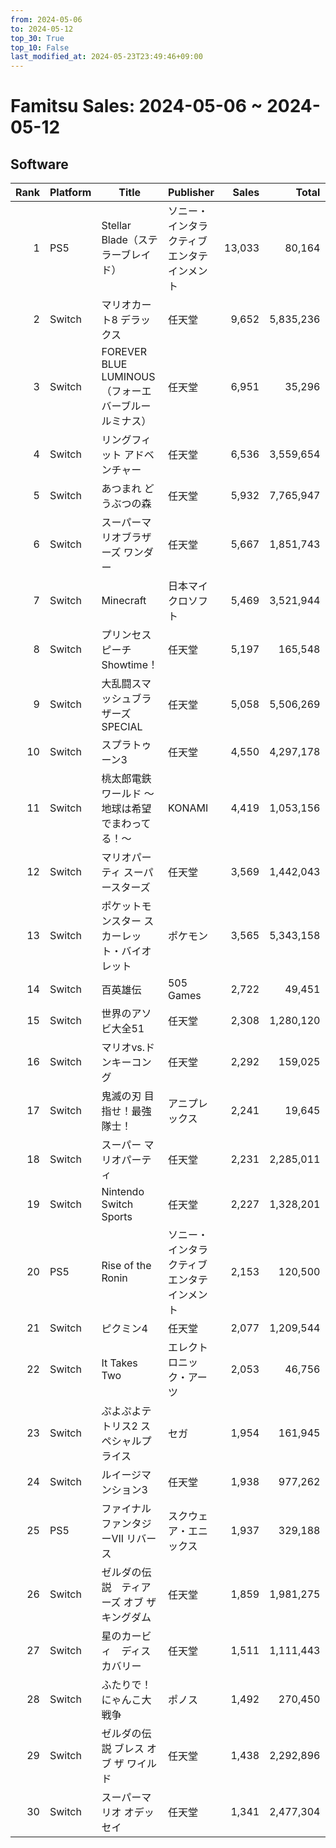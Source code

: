 ```yaml
---
from: 2024-05-06
to: 2024-05-12
top_30: True
top_10: False
last_modified_at: 2024-05-23T23:49:46+09:00
---
```

# Famitsu Sales: 2024-05-06 ~ 2024-05-12
## Software
| Rank | Platform | Title | Publisher | Sales | Total | Rate | New |
| -: | -- | -- | -- | -: | -: | -: | -- |
| 1 | PS5 | Stellar Blade（ステラーブレイド） | ソニー・インタラクティブエンタテインメント | 13,033 | 80,164 | 20% |  |
| 2 | Switch | マリオカート8 デラックス | 任天堂 | 9,652 | 5,835,236 | 20% |  |
| 3 | Switch | FOREVER BLUE LUMINOUS（フォーエバーブルー ルミナス） | 任天堂 | 6,951 | 35,296 | 20% |  |
| 4 | Switch | リングフィット アドベンチャー | 任天堂 | 6,536 | 3,559,654 | 20% |  |
| 5 | Switch | あつまれ どうぶつの森 | 任天堂 | 5,932 | 7,765,947 | 20% |  |
| 6 | Switch | スーパーマリオブラザーズ ワンダー | 任天堂 | 5,667 | 1,851,743 | 20% |  |
| 7 | Switch | Minecraft | 日本マイクロソフト | 5,469 | 3,521,944 | 20% |  |
| 8 | Switch | プリンセスピーチ Showtime！ | 任天堂 | 5,197 | 165,548 | 40% |  |
| 9 | Switch | 大乱闘スマッシュブラザーズ SPECIAL | 任天堂 | 5,058 | 5,506,269 | 20% |  |
| 10 | Switch | スプラトゥーン3 | 任天堂 | 4,550 | 4,297,178 | 20% |  |
| 11 | Switch | 桃太郎電鉄ワールド 〜地球は希望でまわってる！〜 | KONAMI | 4,419 | 1,053,156 | 20% |  |
| 12 | Switch | マリオパーティ スーパースターズ | 任天堂 | 3,569 | 1,442,043 | 20% |  |
| 13 | Switch | ポケットモンスター スカーレット・バイオレット | ポケモン | 3,565 | 5,343,158 | 20% |  |
| 14 | Switch | 百英雄伝 | 505 Games | 2,722 | 49,451 | 20% |  |
| 15 | Switch | 世界のアソビ大全51 | 任天堂 | 2,308 | 1,280,120 | 20% |  |
| 16 | Switch | マリオvs.ドンキーコング | 任天堂 | 2,292 | 159,025 | 20% |  |
| 17 | Switch | 鬼滅の刃 目指せ！最強隊士！ | アニプレックス | 2,241 | 19,645 | 60% |  |
| 18 | Switch | スーパー マリオパーティ | 任天堂 | 2,231 | 2,285,011 | 20% |  |
| 19 | Switch | Nintendo Switch Sports | 任天堂 | 2,227 | 1,328,201 | 20% |  |
| 20 | PS5 | Rise of the Ronin | ソニー・インタラクティブエンタテインメント | 2,153 | 120,500 | 20% |  |
| 21 | Switch | ピクミン4 | 任天堂 | 2,077 | 1,209,544 | 20% |  |
| 22 | Switch | It Takes Two | エレクトロニック・アーツ | 2,053 | 46,756 | 20% |  |
| 23 | Switch | ぷよぷよテトリス2 スペシャルプライス | セガ | 1,954 | 161,945 | 20% |  |
| 24 | Switch | ルイージマンション3 | 任天堂 | 1,938 | 977,262 | 20% |  |
| 25 | PS5 | ファイナルファンタジーVII リバース | スクウェア・エニックス | 1,937 | 329,188 | 20% |  |
| 26 | Switch | ゼルダの伝説　ティアーズ オブ ザ キングダム | 任天堂 | 1,859 | 1,981,275 | 20% |  |
| 27 | Switch | 星のカービィ　ディスカバリー | 任天堂 | 1,511 | 1,111,443 | 20% |  |
| 28 | Switch | ふたりで！にゃんこ大戦争 | ポノス | 1,492 | 270,450 | 20% |  |
| 29 | Switch | ゼルダの伝説 ブレス オブ ザ ワイルド | 任天堂 | 1,438 | 2,292,896 | 20% |  |
| 30 | Switch | スーパーマリオ オデッセイ | 任天堂 | 1,341 | 2,477,304 | 20% |  |